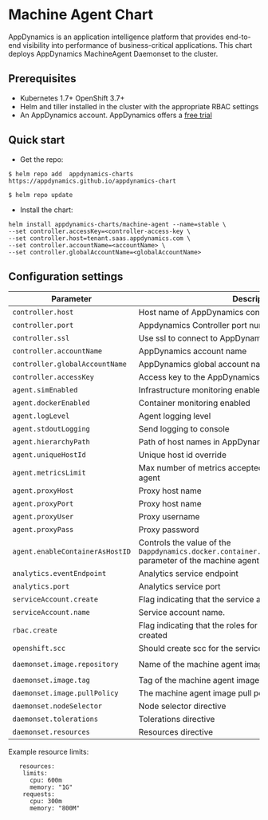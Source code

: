 # Machine Agent Chart

AppDynamics is an application intelligence platform that provides end-to-end visibility into performance of business-critical applications.
This chart deploys AppDynamics MachineAgent Daemonset to the cluster.

## Prerequisites

* Kubernetes 1.7+ OpenShift 3.7+
* Helm and tiller installed in the cluster with the appropriate RBAC settings
*  An AppDynamics account. AppDynamics offers a [free trial](https://www.appdynamics.com/free-trial/)

## Quick start

* Get the repo:

```
$ helm repo add  appdynamics-charts https://appdynamics.github.io/appdynamics-chart

$ helm repo update

```

* Install the chart:

```
helm install appdynamics-charts/machine-agent --name=stable \
--set controller.accessKey=<controller-access-key \
--set controller.host=tenant.saas.appdynamics.com \
--set controller.accountName=<accountName> \
--set controller.globalAccountName=<globalAccountName>

```

## Configuration settings

| Parameter                 | Description                                                  | Default                    |
| ------------------------- | ------------------------------------------------------------ | -------------------------- |
| `controller.host`                 | Host name of AppDynamics controller                 |                          |
| `controller.port`              | Appdynamics Controller port number | `443`|
| `controller.ssl`                  | Use ssl to connect to AppDynamics controller                |   `true`                      |
| `controller.accountName`     | AppDynamics account name | customer1
| `controller.globalAccountName` | AppDynamics global account name | |
| `controller.accessKey`             | Access key to the AppDynamics controller                             |                     |
| `agent.simEnabled`         | Infrastructure monitoring enabled                          | `true`                    |
| `agent.dockerEnabled`             | Container monitoring enabled                                       | `true`  |
| `agent.logLevel`        | Agent logging level                                             | `info`             |
| `agent.stdoutLogging`               | Send logging to console                        | `false`            |
| `agent.hierarchyPath`               | Path of host names in AppDynamics controller                 |      |
| `agent.uniqueHostId`              | Unique host id override                   |                  |
| `agent.metricsLimit`            | Max number of metrics accepted by the controller from the agent                             | `4000`                      |
| `agent.proxyHost`             | Proxy host name |                      |
| `agent.proxyPort`          | Proxy host name |            |
| `agent.proxyUser`             | Proxy username               |         
| `agent.proxyPass`             | Proxy password                  |
| `agent.enableContainerAsHostID` | Controls the value of the `Dappdynamics.docker.container.containerIdAsHostId.enabled` parameter of the machine agent | `false` |
| `analytics.eventEndpoint`     | Analytics service endpoint   | `https://analytics.api.appdynamics.com/`
| `analytics.port`             | Analytics service port       | 
| `serviceAccount.create`       | Flag indicating that the service account will be created | `true`
| `serviceAccount.name`       | Service account name.   | appdynamics-infraviz
| `rbac.create`            | Flag indicating that the roles for the service account will be created | `true`
| `openshift.scc`    | Should create scc for the service account. | `false`
| `daemonset.image.repository` | Name of the machine agent image | `docker.io/appdynamics/machine-agent-analytics`
| `daemonset.image.tag` | Tag of the machine agent image | `latest`
| `daemonset.image.pullPolicy` | The machine agent image pull policy| `IfNotPresent`
| `daemonset.nodeSelector` | Node selector directive |
| `daemonset.tolerations ` | Tolerations directive |
| `daemonset.resources ` | Resources directive  | See below


Example resource limits:

```
   resources:
    limits:
      cpu: 600m
      memory: "1G"
    requests: 
      cpu: 300m
      memory: "800M"
```



 
